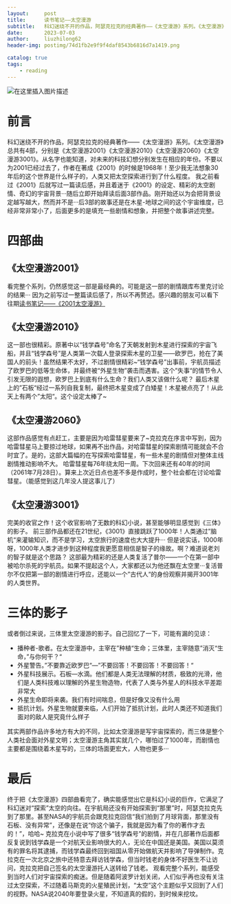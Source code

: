 ```yaml
---
layout:     post
title:      读书笔记——太空漫游
subtitle:   科幻迷绕不开的作品，阿瑟克拉克的经典著作——《太空漫游》系列。《太空漫游》总共有4部，分别是《太空漫游2001》《太空漫游2010》《太空漫游2060》《太空漫游3001》。从名字也能知道，对未来的科技幻想分别发生在相应的年份。不要以为2001已经过去了，作者在著成《2001》的时候是1968年！至少我无法想象30年后的这个世界是什么样子的，人类又把太空探索进行到了什么程度。
date:       2023-07-03
author:     liuzhilong62
header-img: postimg/74d1fb2e9f9f4daf8543b6816d7a1419.png

catalog: true
tags:
    - reading
---
```


![在这里插入图片描述](https://img-blog.csdnimg.cn/74d1fb2e9f9f4daf8543b6816d7a1419.png#pic_center)


# 前言
科幻迷绕不开的作品，阿瑟克拉克的经典著作——《太空漫游》系列。《太空漫游》总共有4部，分别是《太空漫游2001》《太空漫游2010》《太空漫游2060》《太空漫游3001》。从名字也能知道，对未来的科技幻想分别发生在相应的年份。不要以为2001已经过去了，作者在著成《2001》的时候是1968年！至少我无法想象30年后的这个世界是什么样子的，人类又把太空探索进行到了什么程度。
我之前看过《2001》后就写过一篇读后感，并且着迷于《2001》的设定、精彩的太空剧情、奇幻的宇宙背景···随后立即开始拜读后面3部作品。刚开始还以为会把背景设定越写越大，然而并不是···后3部的故事还是在木星-地球之间的这个宇宙维度，已经非常非常小了，后面更多的是填充一些剧情和想象，并把整个故事讲述完整。
# 四部曲
## 《太空漫游2001》
看完整个系列，仍然感觉这一部是最经典的。可能是这一部的剧情跟库布里克讨论的结果···
因为之前写过一整篇读后感了，所以不再赘述。感兴趣的朋友可以看下往期[读书笔记——《2001太空漫游》](https://mp.csdn.net/mp_blog/creation/editor/130515764)
## 《太空漫游2010》
这一部也很精彩。原著中以“钱学森号”命名了天朝发射到木星进行探索的宇宙飞船，并且“钱学森号”是人类第一次载人登录探索木星的卫星——欧罗巴，抢在了美国人的前头！虽然结果不太好，不过剧情很精彩~“钱学森号”出事前，宇航员描述了欧罗巴的低等生命体，并最终被“外星生物”袭击而遇害。这个”失事“的情节令人引发无限的遐想，欧罗巴上到底有什么生命？我们人类又该做什么呢？
最后木星上的”石板“经过一系列自我复制，最终把木星变成了白矮星！木星被点亮了！从此天上有两个”太阳“。这个设定太棒了~
## 《太空漫游2060》
这部作品感觉有点赶工，主要是因为哈雷彗星要来了~克拉克在序言中写到，因为哈雷彗星马上要掠过地球，如果再不出作品，对哈雷彗星的探索剧情可能就会不合时宜了。是的，这部大篇幅的在写探索哈雷彗星，有一些木星的剧情但对整体主线剧情推动影响不大。
哈雷彗星每76年绕太阳一周。下次回来还有40年的时间（2061年7月28日）。算来上次近日点也差不多是作成时，整个社会都在讨论哈雷彗星。（能感觉到这几年没人提这事儿了）
## 《太空漫游3001》
完美的收官之作！这个收官影响了无数的科幻小说，甚至能够明显感觉到《三体》的影子。
前三部作品都还在21世纪，《3001》直接跳跃了1000年！人类通过”脑机“来灌输知识，而不是学习，太空旅行的速度也大大提升···
但是说实话，1000年呀，1000年人类才进步到这种程度我更愿意相信是智子的缘故。啊？难道说老刘的智子就是这个思路？
这部最为精彩的还是人类复活了普尔——一个在第一部中被哈尔杀死的宇航员。如果不提起这个人，大家都还以为他还飘在太空里···复活普尔不仅把第一部的剧情进行呼应，还能以一个”古代人“的身份观察并揭开3001年的人类世界。
# 三体的影子
或者倒过来说，三体里太空漫游的影子。自己回忆了一下，可能有漏的见谅：
 - 播种者-歌者。在太空漫游中，主宰在”种植“生命；三体里，主宰随意”消灭“生命，”与你何干？“
 - 外星警告。”不要靠近欧罗巴“—”不要回答！不要回答！不要回答！“
 - 外星科技展示。石板—水滴。他们都是人类无法理解的材质，极致的光滑，他们是人类科技难以理解的外星生物造物，代表了人类与外星人的科技水平差距非常大
 - 外星生命即将来袭。我们有时间喘息，但是好像又没有什么用
 - 抵抗计划。外星生物就要来临，人们开始了抵抗计划，此时人类还不知道我们面对的敌人是究竟什么样子

其实两部作品许多地方有大的不同，比如太空漫游是写宇宙探索的，而三体是整个人类社会面对外星文明；太空漫游主角其实就几个，哪怕过了1000年，而剧情也主要都是围绕着木星写的，三体的场面更宏大，人物也更多···
# 最后
终于把《太空漫游》四部曲看完了，确实能感觉出它是科幻小说的巨作，它满足了科幻迷对“探索”太空的向往。在宇航局还没有开始探索到“那里”时，阿瑟克拉克先到了那里。甚至NASA的宇航员会跟克拉克回信“我们拍到了月球背面，那里没有石板、没有异常”，还像是在说“你这个骗子，我就是因为看了你的著作才去的！”，哈哈~
克拉克在小说中写了很多“钱学森号”的剧情，并在几部著作后面都反复说到钱学森是一个对航天业影响很大的人，无论在中国还是美国。美国以莫须有的罪名将其逮捕，而钱学森最终回到祖国从零开始做航天并影响了导弹制作。克拉克在一次北京之旅中还特意去拜访钱学森，但当时钱老的身体不好医生不让访问，克拉克把自己签名的太空漫游托人送转给了钱老。
观看完整个系列，能感受到当时人们对宇宙探索的痴迷。但是随着阿波罗计划关闭，人们似乎再也没有关注过太空探索，不过随着马斯克的火星殖民计划，“太空”这个主题似乎又回到了人们的视野。NASA说2040年要登录火星，不知道真的假的，到时候来挖坟。
